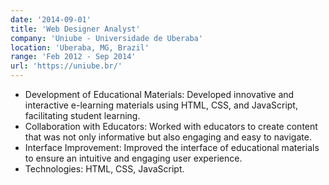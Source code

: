 ```yaml
---
date: '2014-09-01'
title: 'Web Designer Analyst'
company: 'Uniube - Universidade de Uberaba'
location: 'Uberaba, MG, Brazil'
range: 'Feb 2012 - Sep 2014'
url: 'https://uniube.br/'
---
```


- Development of Educational Materials: Developed innovative and interactive
e-learning materials using HTML, CSS, and JavaScript, facilitating student
learning.
- Collaboration with Educators: Worked with educators to create content that was
not only informative but also engaging and easy to navigate.
- Interface Improvement: Improved the interface of educational materials to
ensure an intuitive and engaging user experience.
- Technologies: HTML, CSS, JavaScript.
